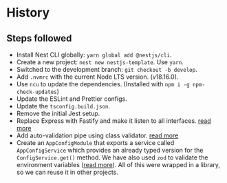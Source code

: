 # History

## Steps followed

- Install Nest CLI globally: `yarn global add @nestjs/cli`.
- Create a new project: `nest new nestjs-template`. Use `yarn`.
- Switched to the development branch: `git checkout -b develop`.
- Add `.nvmrc` with the current Node LTS version. (v18.16.0).
- Use `ncu` to update the dependencies. (Installed with `npm i -g npm-check-updates`)
- Update the ESLint and Prettier configs.
- Update the `tsconfig.build.json`.
- Remove the initial Jest setup.
- Replace Express with Fastify and make it listen to all interfaces. [read more](https://www.fastify.io/docs/latest/Guides/Getting-Started/#your-first-server)
- Add auto-validation pipe using class validator. [read more](https://docs.nestjs.com/techniques/validation#validation-pipes)
- Create an `AppConfigModule` that exports a service called `AppConfigService` which provides an already typed version for the `ConfigService.get()` method. We have also used `zod` to validate the environment variables ([read more](https://docs.nestjs.com/techniques/configuration#configuration)). All of this were wrapped in a library, so we can reuse it in other projects. 
